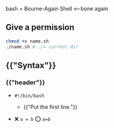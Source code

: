 bash = Bourne-Again Shell <--bone again

## Give a permission
```bash
chmod +x name.sh
./name.sh # ./= current dir
```
## {{"Syntax"}}

### {{"header"}}

* `#!/bin/bash`
    * {{"Put the first line."}}


* ❌️ `a = b` ⭕️ `a=b`